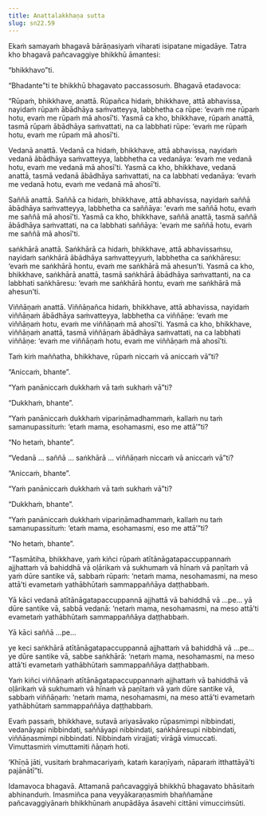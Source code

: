 ```yaml
---
title: Anattalakkhaṇa sutta
slug: sn22.59
---
```


Ekaṁ samayaṁ bhagavā bārāṇasiyaṁ viharati isipatane migadāye. Tatra kho bhagavā pañcavaggiye bhikkhū āmantesi:

“bhikkhavo”ti.

“Bhadante”ti te bhikkhū bhagavato paccassosuṁ. Bhagavā etadavoca:

“Rūpaṁ, bhikkhave, anattā. Rūpañca hidaṁ, bhikkhave, attā abhavissa, nayidaṁ rūpaṁ ābādhāya saṁvatteyya, labbhetha ca rūpe: ‘evaṁ me rūpaṁ hotu, evaṁ me rūpaṁ mā ahosī’ti. Yasmā ca kho, bhikkhave, rūpaṁ anattā, tasmā rūpaṁ ābādhāya saṁvattati, na ca labbhati rūpe: ‘evaṁ me rūpaṁ hotu, evaṁ me rūpaṁ mā ahosī’ti.

Vedanā anattā. Vedanā ca hidaṁ, bhikkhave, attā abhavissa, nayidaṁ vedanā ābādhāya saṁvatteyya, labbhetha ca vedanāya: ‘evaṁ me vedanā hotu, evaṁ me vedanā mā ahosī’ti. Yasmā ca kho, bhikkhave, vedanā anattā, tasmā vedanā ābādhāya saṁvattati, na ca labbhati vedanāya: ‘evaṁ me vedanā hotu, evaṁ me vedanā mā ahosī’ti.

Saññā anattā. Saññā ca hidaṁ, bhikkhave, attā abhavissa, nayidaṁ saññā ābādhāya saṁvatteyya, labbhetha ca saññāya: 'evaṁ me saññā hotu, evaṁ me saññā mā ahosī'ti. Yasmā ca kho, bhikkhave, saññā anattā, tasmā saññā ābādhāya saṁvattati, na ca labbhati saññāya: 'evaṁ me saññā hotu, evaṁ me saññā mā ahosī'ti.

saṅkhārā anattā. Saṅkhārā ca hidaṁ, bhikkhave, attā abhavissaṁsu, nayidaṁ saṅkhārā ābādhāya saṁvatteyyuṁ, labbhetha ca saṅkhāresu: ‘evaṁ me saṅkhārā hontu, evaṁ me saṅkhārā mā ahesun’ti. Yasmā ca kho, bhikkhave, saṅkhārā anattā, tasmā saṅkhārā ābādhāya saṁvattanti, na ca labbhati saṅkhāresu: ‘evaṁ me saṅkhārā hontu, evaṁ me saṅkhārā mā ahesun’ti.

Viññāṇaṁ anattā. Viññāṇañca hidaṁ, bhikkhave, attā abhavissa, nayidaṁ viññāṇaṁ ābādhāya saṁvatteyya, labbhetha ca viññāṇe: ‘evaṁ me viññāṇaṁ hotu, evaṁ me viññāṇaṁ mā ahosī’ti. Yasmā ca kho, bhikkhave, viññāṇaṁ anattā, tasmā viññāṇaṁ ābādhāya saṁvattati, na ca labbhati viññāṇe: ‘evaṁ me viññāṇaṁ hotu, evaṁ me viññāṇaṁ mā ahosī’ti.

Taṁ kiṁ maññatha, bhikkhave, rūpaṁ niccaṁ vā aniccaṁ vā”ti?

“Aniccaṁ, bhante”.

“Yaṁ panāniccaṁ dukkhaṁ vā taṁ sukhaṁ vā”ti?

“Dukkhaṁ, bhante”.

“Yaṁ panāniccaṁ dukkhaṁ vipariṇāmadhammaṁ, kallaṁ nu taṁ samanupassituṁ: ‘etaṁ mama, esohamasmi, eso me attā’”ti?

“No hetaṁ, bhante”.

“Vedanā … saññā … saṅkhārā … viññāṇaṁ niccaṁ vā aniccaṁ vā”ti?

“Aniccaṁ, bhante”.

“Yaṁ panāniccaṁ dukkhaṁ vā taṁ sukhaṁ vā”ti?

“Dukkhaṁ, bhante”.

“Yaṁ panāniccaṁ dukkhaṁ vipariṇāmadhammaṁ, kallaṁ nu taṁ samanupassituṁ: ‘etaṁ mama, esohamasmi, eso me attā’”ti?

“No hetaṁ, bhante”.

“Tasmātiha, bhikkhave, yaṁ kiñci rūpaṁ atītānāgatapaccuppannaṁ ajjhattaṁ vā bahiddhā vā oḷārikaṁ vā sukhumaṁ vā hīnaṁ vā paṇītaṁ vā yaṁ dūre santike vā, sabbaṁ rūpaṁ: ‘netaṁ mama, nesohamasmi, na meso attā’ti evametaṁ yathābhūtaṁ sammappaññāya daṭṭhabbaṁ.

Yā kāci vedanā atītānāgatapaccuppannā ajjhattā vā bahiddhā vā …pe… yā dūre santike vā, sabbā vedanā: ‘netaṁ mama, nesohamasmi, na meso attā’ti evametaṁ yathābhūtaṁ sammappaññāya daṭṭhabbaṁ.

Yā kāci saññā …pe…

ye keci saṅkhārā atītānāgatapaccuppannā ajjhattaṁ vā bahiddhā vā …pe… ye dūre santike vā, sabbe saṅkhārā: ‘netaṁ mama, nesohamasmi, na meso attā’ti evametaṁ yathābhūtaṁ sammappaññāya daṭṭhabbaṁ.

Yaṁ kiñci viññāṇaṁ atītānāgatapaccuppannaṁ ajjhattaṁ vā bahiddhā vā oḷārikaṁ vā sukhumaṁ vā hīnaṁ vā paṇītaṁ vā yaṁ dūre santike vā, sabbaṁ viññāṇaṁ: ‘netaṁ mama, nesohamasmi, na meso attā’ti evametaṁ yathābhūtaṁ sammappaññāya daṭṭhabbaṁ.

Evaṁ passaṁ, bhikkhave, sutavā ariyasāvako rūpasmimpi nibbindati, vedanāyapi nibbindati, saññāyapi nibbindati, saṅkhāresupi nibbindati, viññāṇasmimpi nibbindati. Nibbindaṁ virajjati; virāgā vimuccati. Vimuttasmiṁ vimuttamiti ñāṇaṁ hoti.

‘Khīṇā jāti, vusitaṁ brahmacariyaṁ, kataṁ karaṇīyaṁ, nāparaṁ itthattāyā’ti pajānātī”ti.

Idamavoca bhagavā. Attamanā pañcavaggiyā bhikkhū bhagavato bhāsitaṁ abhinanduṁ. Imasmiñca pana veyyākaraṇasmiṁ bhaññamāne pañcavaggiyānaṁ bhikkhūnaṁ anupādāya āsavehi cittāni vimucciṁsūti.